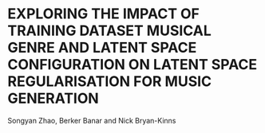 # EXPLORING THE IMPACT OF TRAINING DATASET MUSICAL GENRE AND LATENT SPACE CONFIGURATION ON LATENT SPACE REGULARISATION FOR MUSIC GENERATION

Songyan Zhao, Berker Banar and Nick Bryan-Kinns
